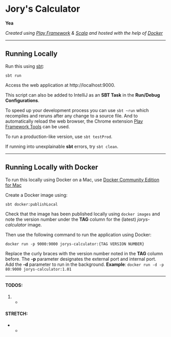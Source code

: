 # Jory's Calculator

**Yea**

_Created using [Play Framework](https://www.playframework.com/) & [Scala](https://www.scala-lang.org/) and hosted with the help of [Docker](https://www.docker.com/)_

***

## Running Locally

Run this using [sbt](http://www.scala-sbt.org/):

```
sbt run
```

Access the web application at http://localhost:9000.


This script can also be added to IntelliJ as an **SBT Task** in the **Run/Debug Configurations**.


To speed up your development process you can use `sbt ~run` which recompiles and reruns after any change to a source file. And to automatically reload the web browser, the Chrome extension [Play Framework Tools](https://chrome.google.com/webstore/detail/play-framework-tools/dchhggpgbommpcjpogaploblnpldbmen) can be used.

To run a production-like version, use `sbt testProd`.

If running into unexplainable **sbt** errors, try `sbt clean`.

***

## Running Locally with Docker

To run this locally using Docker on a Mac, use [Docker Community Edition for Mac](https://store.docker.com/editions/community/docker-ce-desktop-mac)

Create a Docker image using:

```
sbt docker:publishLocal
```

Check that the image has been published locally using `docker images` and note the version number under the **TAG** column for the (latest) _jorys-calculator_ image.

Then use the following command to run the application using Docker:

```
docker run -p 9000:9000 jorys-calculator:{TAG VERSION NUMBER}
```

Replace the curly braces with the version number noted in the **TAG** column before. The **-p** parameter designates the external port and internal port. Add the **-d** parameter to run in the background. **Example**: `docker run -d -p 80:9000 jorys-calculator:1.01`

***

#### TODOS:
1. -

#### STRETCH:
* -
